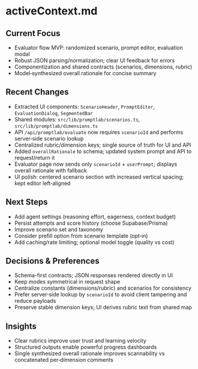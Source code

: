 # activeContext.md

## Current Focus
- Evaluator flow MVP: randomized scenario, prompt editor, evaluation modal
- Robust JSON parsing/normalization; clear UI feedback for errors
- Componentization and shared contracts (scenarios, dimensions, rubric)
- Model‑synthesized overall rationale for concise summary

## Recent Changes
- Extracted UI components: `ScenarioHeader`, `PromptEditor`, `EvaluationDialog`, `SegmentedBar`
- Shared modules: `src/lib/promptlab/scenarios.ts`, `src/lib/promptlab/dimensions.ts`
- API `/api/promptlab/evaluate` now requires `scenarioId` and performs server‑side scenario lookup
- Centralized rubric/dimension keys; single source of truth for UI and API
- Added `overallRationale` to schema; updated system prompt and API to request/return it
- Evaluator page now sends only `scenarioId` + `userPrompt`; displays overall rationale with fallback
- UI polish: centered scenario section with increased vertical spacing; kept editor left‑aligned

## Next Steps
- Add agent settings (reasoning effort, eagerness, context budget)
- Persist attempts and score history (choose Supabase/Prisma)
- Improve scenario set and taxonomy
- Consider prefill option from scenario template (opt‑in)
- Add caching/rate limiting; optional model toggle (quality vs cost)

## Decisions & Preferences
- Schema-first contracts; JSON responses rendered directly in UI
- Keep modes symmetrical in request shape
- Centralize constants (dimensions/rubric) and scenarios for consistency
- Prefer server‑side lookup by `scenarioId` to avoid client tampering and reduce payloads
- Preserve stable dimension keys; UI derives rubric text from shared map

## Insights
- Clear rubrics improve user trust and learning velocity
- Structured outputs enable powerful progress dashboards
- Single synthesized overall rationale improves scannability vs concatenated per‑dimension comments
